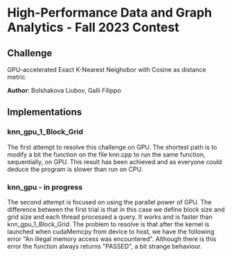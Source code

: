 # High-Performance Data and Graph Analytics - Fall 2023 Contest

## Challenge

GPU-accelerated Exact K-Nearest Neighobor with Cosine as distance metric

__Author__: Bolshakova Liubov, Galli Filippo

## Implementations

### knn_gpu_1_Block_Grid

The first attempt to resolve this challenge on GPU. The shortest path is to modify a bit the function on the file knn.cpp to run the same function, sequentially, on GPU.
This result has been achieved and as everyone could deduce the program is slower than run on CPU.

### knn_gpu - in progress

The second attempt is focused on using the parallel power of GPU. The difference between the first trial is that in this case we define block size and grid size and each thread processed a query.
It works and is faster than knn_gpu_1_Block_Grid.
The problem to resolve is that after the kernel is launched when cudaMemcpy from device to host, we have the following error "An illegal memory access was encountered". Although there is this error the function always returns "PASSED", a bit strange behaviour.  

